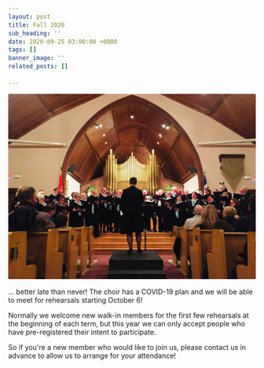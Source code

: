 ```yaml
---
layout: post
title: Fall 2020
sub_heading: ''
date: 2020-09-25 03:00:00 +0000
tags: []
banner_image: ''
related_posts: []

---
```

![](/images/IMG_0670.jpg)

... better late than never! The choir has a COVID-19 plan and we will be able to meet for rehearsals starting October 6!

Normally we welcome new walk-in members for the first few rehearsals at the beginning of each term, but this year we can only accept people who have pre-registered their intent to participate.

So if you're a new member who would like to join us, please contact us in advance to allow us to arrange for your attendance!